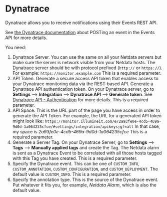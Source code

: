<!--
title: "Dynatrace"
sidebar_label: "Dynatrace Events"
custom_edit_url: https://github.com/netdata/netdata/edit/master/health/notifications/dynatrace/README.md
learn_status: "Published"
learn_topic_type: "References"
learn_rel_path: "References/Notification references"
learn_autogeneration_metadata: "[(part_of_cloud,false), (part_of_agent,true)]"
-->

# Dynatrace

Dynatrace allows you to receive notifications using their Events REST API.

See [the Dynatrace documentation](https://www.dynatrace.com/support/help/extend-dynatrace/dynatrace-api/environment-api/events/post-event/) about POSTing an event in the Events API for more details.



You need:

1.  Dynatrace Server. You can use the same on all your Netdata servers but make sure the server is network visible from your Netdata hosts.
The Dynatrace server should be with protocol prefixed (`http://` or `https://`). For example: `https://monitor.example.com`
This is a required parameter.
2.  API Token. Generate a secure access API token that enables access to your Dynatrace monitoring data via the REST-based API.
Generate a Dynatrace API authentication token. On your Dynatrace server, go to **Settings** --> **Integration** --> **Dynatrace API** --> **Generate token**.
See [Dynatrace API - Authentication](https://www.dynatrace.com/support/help/extend-dynatrace/dynatrace-api/basics/dynatrace-api-authentication/) for more details.
This is a required parameter.
3.  API Space. This is the URL part of the page you have access in order to generate the API Token. For example, the URL
    for a generated API token might look like:
    `https://monitor.illumineit.com/e/2a93fe0e-4cd5-469a-9d0d-1a064235cfce/#settings/integration/apikeys;gf=all` In that
    case, my space is _2a93fe0e-4cd5-469a-9d0d-1a064235cfce_ This is a required parameter.
4. Generate a Server Tag. On your Dynatrace Server, go to **Settings** --> **Tags** --> **Manually applied tags** and create the Tag.
The Netdata alarm is sent as a Dynatrace Event to be correlated with all those hosts tagged with this Tag you have created.
This is a required parameter.
5. Specify the Dynatrace event. This can be one of `CUSTOM_INFO`, `CUSTOM_ANNOTATION`, `CUSTOM_CONFIGURATION`, and `CUSTOM_DEPLOYMENT`. 
The default value is `CUSTOM_INFO`.
This is a required parameter.
6. Specify the annotation type. This is the source of the Dynatrace event. Put whatever it fits you, for example, 
_Netdata Alarm_, which is also the default value.
